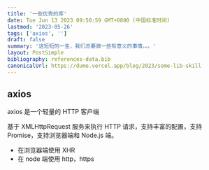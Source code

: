 ```yaml
---
title: '一些优秀的库'
date: Tue Jun 13 2023 09:50:59 GMT+0800 (中国标准时间)
lastmod: '2023-05-26'
tags: ['axios', '']
draft: false
summary: '这短短的一生，我们总要做一些有意义的事情。。。'
layout: PostSimple
bibliography: references-data.bib
canonicalUrl: https://dume.vercel.app/blog/2023/some-lib-skill
---
```


## axios

axios 是一个轻量的 HTTP 客户端

基于 XMLHttpRequest 服务来执行 HTTP 请求，支持丰富的配置，支持 Promise，支持浏览器端和 Node.js 端。

- 在浏览器端使用 XHR
- 在 node 端使用 http，https
